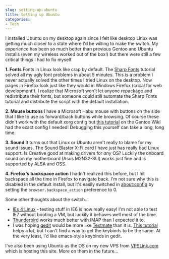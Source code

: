 ```yaml
---
slug: setting-up-ubuntu
title: Setting up Ubuntu
categories:
- Tech
---
```


I installed Ubuntu on my desktop again since I felt like desktop Linux was getting much closer to a state where I'd be willing to make the switch. My experience has been so much better than previous Gentoo and Ubuntu installs (even my wireless worked out of the box!) but there were still a few critical things I had to fix myself.

**1. Fonts**
Fonts in Linux look like crap by default. The [Sharp Fonts](http://www.sharpfonts.com/) tutorial solved all my ugly font problems in about 5 minutes. This is a problem I never actually solved the other times I tried Linux on the desktop. Now pages in Firefox look just like they would in Windows Firefox (crical for web development!). I realize that Microsoft won't let anyone repackage and redistribute their fonts, but someone could still automate the Sharp Fonts tutorial and distribute the script with the default installation.

**2. Mouse buttons**
I have a Microsoft Habu mouse with buttons on the side that I like to use as forward/back buttons while browsing. Of course these didn't work with the default xorg config but [this tutorial](http://gentoo-wiki.com/HOWTO_Advanced_Mouse/Individual_Configurations#Microsoft_Habu) on the Gentoo Wiki had the exact config I needed! Debugging this yourself can take a long, long time.

**3. Sound**
It turns out that Linux or Ubuntu aren't really to blame for my sound issues. The Sound Blaster X-Fi card I have just has really bad Linux support. Is Creative good at making drivers for _any_ OS? Luckily the onboard sound on my motherboard (Asus M2N32-SLI) works just fine and is supported by ALSA and OSS.

**4. Firefox's backspace action**
I hadn't realized this before, but I hit backspace all the time in Firefox to navigate back. I'm not sure why this is disabled in the default install, but it's easily switched in [about:config](http://kb.mozillazine.org/About:config) by setting the `browser.backspace_action` preference to 0.

Some other thoughts about the switch...

 * [IEs 4 Linux](http://www.tatanka.com.br/ies4linux/) - testing stuff in IE6 is now really easy! I'm not able to test IE7 without booting a VM, but luckily it behaves well most of the time.
 * [Thunderbird](http://www.mozilla.com/en-US/thunderbird/) works much better with IMAP than I expected it to.
 * I was hoping [gedit](http://www.gnome.org/projects/gedit/) would be more like [Textmate](http://macromates.com/) than it is. [This tutorial](http://grigio.org/textmate_gedit_few_steps) helps a lot, but I can't find a way to get the keybinds to be the same. At the very least, I'd like emacs-style keybinds in gedit.

I've also been using Ubuntu as the OS on my new VPS from [VPSLink.com](http://vpslink.com/) which is hosting this site. More on them in the future...
